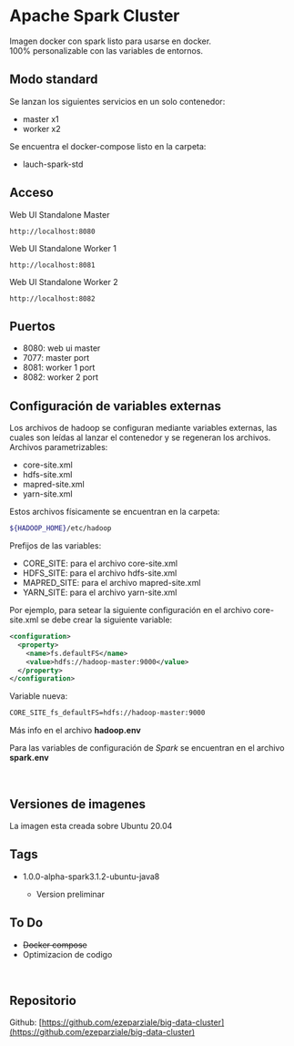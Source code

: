 # Apache Spark Cluster

Imagen docker con spark listo para usarse en docker.  
100% personalizable con las variables de entornos.  

## Modo standard

Se lanzan los siguientes servicios en un solo contenedor:

* master x1
* worker x2

Se encuentra el docker-compose listo en la carpeta:

* lauch-spark-std

## Acceso

Web UI Standalone Master

```http
http://localhost:8080
```

Web UI Standalone Worker 1

```http
http://localhost:8081
```

Web UI Standalone Worker 2

```http
http://localhost:8082
```

## Puertos

* 8080: web ui master
* 7077: master port
* 8081: worker 1 port
* 8082: worker 2 port

## Configuración de variables externas

Los archivos de hadoop se configuran mediante variables externas, las cuales son leídas al lanzar el contenedor y se regeneran los archivos.  
Archivos parametrizables:

* core-site.xml
* hdfs-site.xml
* mapred-site.xml
* yarn-site.xml

Estos archivos físicamente se encuentran en la carpeta:

```bash
${HADOOP_HOME}/etc/hadoop
```

Prefijos de las variables:

* CORE_SITE: para el archivo core-site.xml
* HDFS_SITE: para el archivo hdfs-site.xml
* MAPRED_SITE: para el archivo mapred-site.xml
* YARN_SITE: para el archivo yarn-site.xml

Por ejemplo, para setear la siguiente configuración en el archivo core-site.xml se debe crear la siguiente variable:

```xml
<configuration>
  <property>
    <name>fs.defaultFS</name>
    <value>hdfs://hadoop-master:9000</value>
  </property>
</configuration>
```

Variable nueva:

```dockerfile
CORE_SITE_fs_defaultFS=hdfs://hadoop-master:9000
```

Más info en el archivo **hadoop.env**  

Para las variables de configuración de *Spark* se encuentran en el archivo **spark.env**

&nbsp;

## Versiones de imagenes

La imagen esta creada sobre Ubuntu 20.04

## Tags

* 1.0.0-alpha-spark3.1.2-ubuntu-java8
  
  * Version preliminar

## To Do

* ~~Docker compose~~
* Optimizacion de codigo

&nbsp;

## Repositorio

Github: [https://github.com/ezeparziale/big-data-cluster](https://github.com/ezeparziale/big-data-cluster)